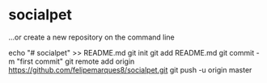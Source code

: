 # socialpet
…or create a new repository on the command line

echo "# socialpet" >> README.md
git init
git add README.md
git commit -m "first commit"
git remote add origin https://github.com/felipemarques8/socialpet.git
git push -u origin master
